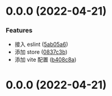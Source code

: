 # 0.0.0 (2022-04-21)

### Features

- 接入 eslint ([5ab05a6](https://github.com/wangjirong/vue3-template/commit/5ab05a6a6ffcb0f6dc1fad268f90adfd8c1ebff3))
- 添加 store ([0837c3b](https://github.com/wangjirong/vue3-template/commit/0837c3bec8a7b1dd0790cc37743164035a81e755))
- 添加 vite 配置 ([b408c8a](https://github.com/wangjirong/vue3-template/commit/b408c8a34b7b440e6b82facf62402d353f481e4a))

# 0.0.0 (2022-04-21)
